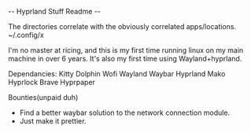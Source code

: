 -- Hyprland Stuff Readme --

The directories correlate with the obviously correlated apps/locations.
~/.config/x

I'm no master at ricing, and this is my first time running linux on my main machine in over 6 years. It's also my first time using Wayland+hyprland.


Dependancies:
Kitty
Dolphin
Wofi
Wayland
Waybar
Hyprland
Mako
Hyprlock
Brave
Hyprpaper

Bounties(unpaid duh)
- Find a better waybar solution to the network connection module.
- Just make it prettier.
